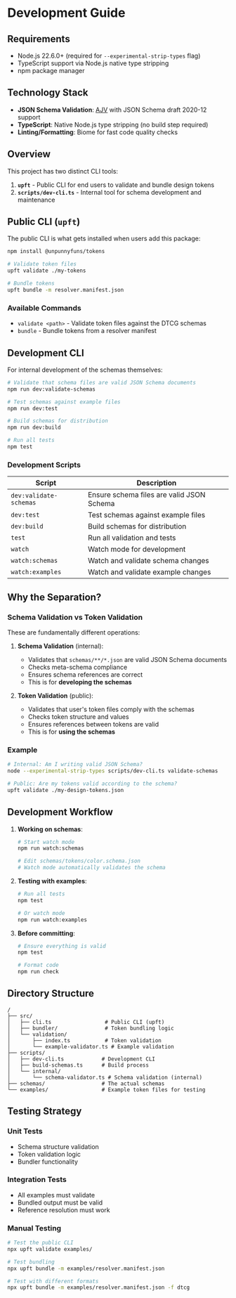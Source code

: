# Development Guide

## Requirements

- Node.js 22.6.0+ (required for `--experimental-strip-types` flag)
- TypeScript support via Node.js native type stripping
- npm package manager

## Technology Stack

- **JSON Schema Validation**: [AJV](https://ajv.js.org/) with JSON Schema draft 2020-12 support
- **TypeScript**: Native Node.js type stripping (no build step required)
- **Linting/Formatting**: Biome for fast code quality checks

## Overview

This project has two distinct CLI tools:

1. **`upft`** - Public CLI for end users to validate and bundle design tokens
2. **`scripts/dev-cli.ts`** - Internal tool for schema development and maintenance

## Public CLI (`upft`)

The public CLI is what gets installed when users add this package:

```bash
npm install @unpunnyfuns/tokens

# Validate token files
upft validate ./my-tokens

# Bundle tokens
upft bundle -m resolver.manifest.json
```

### Available Commands

- `validate <path>` - Validate token files against the DTCG schemas
- `bundle` - Bundle tokens from a resolver manifest

## Development CLI

For internal development of the schemas themselves:

```bash
# Validate that schema files are valid JSON Schema documents
npm run dev:validate-schemas

# Test schemas against example files
npm run dev:test

# Build schemas for distribution
npm run dev:build

# Run all tests
npm test
```

### Development Scripts

| Script | Description |
|--------|-------------|
| `dev:validate-schemas` | Ensure schema files are valid JSON Schema |
| `dev:test` | Test schemas against example files |
| `dev:build` | Build schemas for distribution |
| `test` | Run all validation and tests |
| `watch` | Watch mode for development |
| `watch:schemas` | Watch and validate schema changes |
| `watch:examples` | Watch and validate example changes |

## Why the Separation?

### Schema Validation vs Token Validation

These are fundamentally different operations:

1. **Schema Validation** (internal):
   - Validates that `schemas/**/*.json` are valid JSON Schema documents
   - Checks meta-schema compliance
   - Ensures schema references are correct
   - This is for **developing the schemas**

2. **Token Validation** (public):
   - Validates that user's token files comply with the schemas
   - Checks token structure and values
   - Ensures references between tokens are valid
   - This is for **using the schemas**

### Example

```bash
# Internal: Am I writing valid JSON Schema?
node --experimental-strip-types scripts/dev-cli.ts validate-schemas

# Public: Are my tokens valid according to the schema?
upft validate ./my-design-tokens.json
```

## Development Workflow

1. **Working on schemas**:
   ```bash
   # Start watch mode
   npm run watch:schemas
   
   # Edit schemas/tokens/color.schema.json
   # Watch mode automatically validates the schema
   ```

2. **Testing with examples**:
   ```bash
   # Run all tests
   npm test
   
   # Or watch mode
   npm run watch:examples
   ```

3. **Before committing**:
   ```bash
   # Ensure everything is valid
   npm test
   
   # Format code
   npm run check
   ```

## Directory Structure

```
/
├── src/
│   ├── cli.ts                 # Public CLI (upft)
│   ├── bundler/               # Token bundling logic
│   └── validation/
│       ├── index.ts           # Token validation
│       └── example-validator.ts # Example validation
├── scripts/
│   ├── dev-cli.ts            # Development CLI
│   ├── build-schemas.ts      # Build process
│   └── internal/
│       └── schema-validator.ts # Schema validation (internal)
├── schemas/                  # The actual schemas
└── examples/                 # Example token files for testing
```

## Testing Strategy

### Unit Tests
- Schema structure validation
- Token validation logic
- Bundler functionality

### Integration Tests
- All examples must validate
- Bundled output must be valid
- Reference resolution must work

### Manual Testing
```bash
# Test the public CLI
npx upft validate examples/

# Test bundling
npx upft bundle -m examples/resolver.manifest.json

# Test with different formats
npx upft bundle -m examples/resolver.manifest.json -f dtcg
```